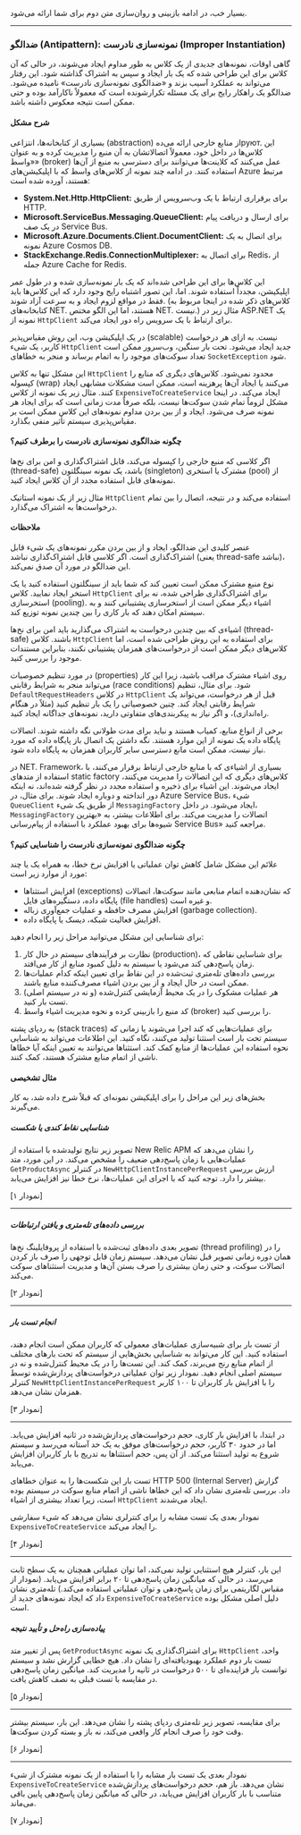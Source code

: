 بسیار خب، در ادامه بازبینی و روان‌سازی متن دوم برای شما ارائه می‌شود.

---

### **ضدالگو (Antipattern): نمونه‌سازی نادرست (Improper Instantiation)**

گاهی اوقات، نمونه‌های جدیدی از یک کلاس به طور مداوم ایجاد می‌شوند، در حالی که آن کلاس برای این طراحی شده که یک بار ایجاد و سپس به اشتراک گذاشته شود. این رفتار می‌تواند به عملکرد آسیب بزند و «ضدالگوی نمونه‌سازی نادرست» نامیده می‌شود. ضدالگو یک راهکار رایج برای یک مسئله تکرارشونده است که معمولاً ناکارآمد بوده و حتی ممکن است نتیجه معکوس داشته باشد.

#### **شرح مشکل**

بسیاری از کتابخانه‌ها، انتزاعی (abstraction) از منابع خارجی ارائه می‌دهруют. این کلاس‌ها در داخل خود، معمولاً اتصالاتشان به آن منبع را مدیریت کرده و به عنوان «واسط» (broker) عمل می‌کنند که کلاینت‌ها می‌توانند برای دسترسی به منبع از آن‌ها استفاده کنند. در ادامه چند نمونه از کلاس‌های واسط که با اپلیکیشن‌های Azure مرتبط هستند، آورده شده است:

*   **System.Net.Http.HttpClient:** برای برقراری ارتباط با یک وب‌سرویس از طریق HTTP.
*   **Microsoft.ServiceBus.Messaging.QueueClient:** برای ارسال و دریافت پیام در یک صف Service Bus.
*   **Microsoft.Azure.Documents.Client.DocumentClient:** برای اتصال به یک نمونه Azure Cosmos DB.
*   **StackExchange.Redis.ConnectionMultiplexer:** برای اتصال به Redis، از جمله Azure Cache for Redis.

این کلاس‌ها برای این طراحی شده‌اند که یک بار نمونه‌سازی شده و در طول عمر اپلیکیشن، مجدداً استفاده شوند. اما، این تصور اشتباه رایج وجود دارد که این کلاس‌ها باید فقط در مواقع لزوم ایجاد و به سرعت آزاد شوند. (کلاس‌های ذکر شده در اینجا مربوط به کتابخانه‌های NET. هستند، اما این الگو مختص NET. نیست.) مثال زیر در ASP.NET یک نمونه از `HttpClient` برای ارتباط با یک سرویس راه دور ایجاد می‌کند.

در یک اپلیکیشن وب، این روش مقیاس‌پذیر (scalable) نیست. به ازای هر درخواست کاربر، یک شیء `HttpClient` جدید ایجاد می‌شود. تحت بار سنگین، وب‌سرور ممکن است تعداد سوکت‌های موجود را به اتمام برساند و منجر به خطاهای `SocketException` شود.

این مشکل تنها به کلاس `HttpClient` محدود نمی‌شود. کلاس‌های دیگری که منابع را کپسوله (wrap) می‌کنند یا ایجاد آن‌ها پرهزینه است، ممکن است مشکلات مشابهی ایجاد کنند. مثال زیر یک نمونه از کلاس `ExpensiveToCreateService` ایجاد می‌کند. در اینجا مشکل لزوماً تمام شدن سوکت‌ها نیست، بلکه صرفاً مدت زمانی است که برای ایجاد هر نمونه صرف می‌شود. ایجاد و از بین بردن مداوم نمونه‌های این کلاس ممکن است بر مقیاس‌پذیری سیستم تأثیر منفی بگذارد.

#### **چگونه ضدالگوی نمونه‌سازی نادرست را برطرف کنیم؟**

اگر کلاسی که منبع خارجی را کپسوله می‌کند، قابل اشتراک‌گذاری و امن برای نخ‌ها (thread-safe) باشد، یک نمونه سینگلتون (singleton) مشترک یا استخری (pool) از نمونه‌های قابل استفاده مجدد از آن کلاس ایجاد کنید.

مثال زیر از یک نمونه استاتیک `HttpClient` استفاده می‌کند و در نتیجه، اتصال را بین تمام درخواست‌ها به اشتراک می‌گذارد.

#### **ملاحظات**

عنصر کلیدی این ضدالگو، ایجاد و از بین بردن مکرر نمونه‌های یک شیء قابل اشتراک‌گذاری است. اگر کلاسی قابل اشتراک‌گذاری نباشد (یعنی thread-safe نباشد)، این ضدالگو در مورد آن صدق نمی‌کند.

نوع منبع مشترک ممکن است تعیین کند که شما باید از سینگلتون استفاده کنید یا یک استخر ایجاد نمایید. کلاس `HttpClient` برای اشتراک‌گذاری طراحی شده، نه برای استخرسازی (pooling). اشیاء دیگر ممکن است از استخرسازی پشتیبانی کنند و به سیستم امکان دهند که بار کاری را بین چندین نمونه توزیع کند.

اشیاءی که بین چندین درخواست به اشتراک می‌گذارید باید امن برای نخ‌ها (thread-safe) باشند. کلاس `HttpClient` برای استفاده به این روش طراحی شده است، اما کلاس‌های دیگر ممکن است از درخواست‌های همزمان پشتیبانی نکنند، بنابراین مستندات موجود را بررسی کنید.

در مورد تنظیم خصوصیات (properties) روی اشیاء مشترک مراقب باشید، زیرا این کار می‌تواند منجر به شرایط رقابتی (race conditions) شود. برای مثال، تنظیم `DefaultRequestHeaders` در کلاس `HttpClient` قبل از هر درخواست، می‌تواند یک شرایط رقابتی ایجاد کند. چنین خصوصیاتی را یک بار تنظیم کنید (مثلاً در هنگام راه‌اندازی)، و اگر نیاز به پیکربندی‌های متفاوتی دارید، نمونه‌های جداگانه ایجاد کنید.

برخی از انواع منابع، کمیاب هستند و نباید برای مدت طولانی نگه داشته شوند. اتصالات پایگاه داده یک نمونه از این موارد هستند. نگه داشتن یک اتصال باز پایگاه داده که مورد نیاز نیست، ممکن است مانع دسترسی سایر کاربران همزمان به پایگاه داده شود.

در NET. Framework، بسیاری از اشیاءی که با منابع خارجی ارتباط برقرار می‌کنند، با استفاده از متدهای static factory کلاس‌های دیگری که این اتصالات را مدیریت می‌کنند، ایجاد می‌شوند. این اشیاء برای ذخیره و استفاده مجدد در نظر گرفته شده‌اند، نه اینکه دور انداخته و دوباره ایجاد شوند. برای مثال، در Azure Service Bus، شیء `QueueClient` از طریق یک شیء `MessagingFactory` ایجاد می‌شود. در داخل، `MessagingFactory` اتصالات را مدیریت می‌کند. برای اطلاعات بیشتر، به «بهترین شیوه‌ها برای بهبود عملکرد با استفاده از پیام‌رسانی Service Bus» مراجعه کنید.

#### **چگونه ضدالگوی نمونه‌سازی نادرست را شناسایی کنیم؟**

علائم این مشکل شامل کاهش توان عملیاتی یا افزایش نرخ خطا، به همراه یک یا چند مورد از موارد زیر است:

*   افزایش استثناها (exceptions) که نشان‌دهنده اتمام منابعی مانند سوکت‌ها، اتصالات پایگاه داده، دستگیره‌های فایل (file handles) و غیره است.
*   افزایش مصرف حافظه و عملیات جمع‌آوری زباله (garbage collection).
*   افزایش فعالیت شبکه، دیسک یا پایگاه داده.

برای شناسایی این مشکل می‌توانید مراحل زیر را انجام دهید:

1.  نظارت بر فرآیندهای سیستم در حال کار (production)، برای شناسایی نقاطی که زمان پاسخ‌دهی کند می‌شود یا سیستم به دلیل کمبود منابع از کار می‌افتد.
2.  بررسی داده‌های تله‌متری ثبت‌شده در این نقاط برای تعیین اینکه کدام عملیات‌ها ممکن است در حال ایجاد و از بین بردن اشیاء مصرف‌کننده منابع باشند.
3.  هر عملیات مشکوک را در یک محیط آزمایشی کنترل‌شده (و نه در سیستم اصلی) تست بار کنید.
4.  کد منبع را بازبینی کرده و نحوه مدیریت اشیاء واسط (broker) را بررسی کنید.

به ردپای پشته (stack traces) برای عملیات‌هایی که کند اجرا می‌شوند یا زمانی که سیستم تحت بار است استثنا تولید می‌کنند، نگاه کنید. این اطلاعات می‌تواند به شناسایی نحوه استفاده این عملیات‌ها از منابع کمک کند. استثناها می‌توانند به تعیین اینکه آیا خطاها ناشی از اتمام منابع مشترک هستند، کمک کنند.

#### **مثال تشخیصی**
بخش‌های زیر این مراحل را برای اپلیکیشن نمونه‌ای که قبلاً شرح داده شد، به کار می‌گیرند.

##### **شناسایی نقاط کندی یا شکست**
تصویر زیر نتایج تولیدشده با استفاده از New Relic APM را نشان می‌دهد که عملیات‌هایی با زمان پاسخ‌دهی ضعیف را مشخص می‌کند. در این مورد، متد `GetProductAsync` در کنترلر `NewHttpClientInstancePerRequest` ارزش بررسی بیشتر را دارد. توجه کنید که با اجرای این عملیات‌ها، نرخ خطا نیز افزایش می‌یابد.

[نمودار ۱]

---

##### **بررسی داده‌های تله‌متری و یافتن ارتباطات**
تصویر بعدی داده‌های ثبت‌شده با استفاده از پروفایلینگ نخ‌ها (thread profiling) را در همان دوره زمانی تصویر قبل نشان می‌دهد. سیستم زمان قابل توجهی را صرف باز کردن اتصالات سوکت، و حتی زمان بیشتری را صرف بستن آن‌ها و مدیریت استثناهای سوکت می‌کند.

[نمودار ۲]

---

##### **انجام تست بار**

از تست بار برای شبیه‌سازی عملیات‌های معمولی که کاربران ممکن است انجام دهند، استفاده کنید. این کار می‌تواند به شناسایی بخش‌هایی از سیستم که تحت بارهای مختلف از اتمام منابع رنج می‌برند، کمک کند. این تست‌ها را در یک محیط کنترل‌شده و نه در سیستم اصلی انجام دهید. نمودار زیر توان عملیاتی درخواست‌های پردازش‌شده توسط کنترلر `NewHttpClientInstancePerRequest` را با افزایش بار کاربران تا ۱۰۰ کاربر همزمان نشان می‌دهد.

[نمودار ۳]

---

در ابتدا، با افزایش بار کاری، حجم درخواست‌های پردازش‌شده در ثانیه افزایش می‌یابد. اما در حدود ۳۰ کاربر، حجم درخواست‌های موفق به یک حد آستانه می‌رسد و سیستم شروع به تولید استثنا می‌کند. از آن پس، حجم استثناها به تدریج با بار کاربران افزایش می‌یابد.

تست بار این شکست‌ها را به عنوان خطاهای HTTP 500 (Internal Server) گزارش داد. بررسی تله‌متری نشان داد که این خطاها ناشی از اتمام منابع سوکت در سیستم بوده است، زیرا تعداد بیشتری از اشیاء `HttpClient` ایجاد می‌شدند.

نمودار بعدی یک تست مشابه را برای کنترلری نشان می‌دهد که شیء سفارشی `ExpensiveToCreateService` را ایجاد می‌کند.

[نمودار ۴]

---

این بار، کنترلر هیچ استثنایی تولید نمی‌کند، اما توان عملیاتی همچنان به یک سطح ثابت می‌رسد، در حالی که میانگین زمان پاسخ‌دهی تا ۲۰ برابر افزایش می‌یابد. (نمودار از مقیاس لگاریتمی برای زمان پاسخ‌دهی و توان عملیاتی استفاده می‌کند.) تله‌متری نشان داد که ایجاد نمونه‌های جدید از `ExpensiveToCreateService` دلیل اصلی مشکل بوده است.

##### **پیاده‌سازی راه‌حل و تأیید نتیجه**

پس از تغییر متد `GetProductAsync` برای اشتراک‌گذاری یک نمونه `HttpClient` واحد، تست بار دوم عملکرد بهبودیافته‌ای را نشان داد. هیچ خطایی گزارش نشد و سیستم توانست بار فزاینده‌ای تا ۵۰۰ درخواست در ثانیه را مدیریت کند. میانگین زمان پاسخ‌دهی در مقایسه با تست قبلی به نصف کاهش یافت.

[نمودار ۵]

---

برای مقایسه، تصویر زیر تله‌متری ردپای پشته را نشان می‌دهد. این بار، سیستم بیشتر وقت خود را صرف انجام کار واقعی می‌کند، نه باز و بسته کردن سوکت‌ها.

[نمودار ۶]

---

نمودار بعدی یک تست بار مشابه را با استفاده از یک نمونه مشترک از شیء `ExpensiveToCreateService` نشان می‌دهد. باز هم، حجم درخواست‌های پردازش‌شده متناسب با بار کاربران افزایش می‌یابد، در حالی که میانگین زمان پاسخ‌دهی پایین باقی می‌ماند.

[نمودار ۷]
